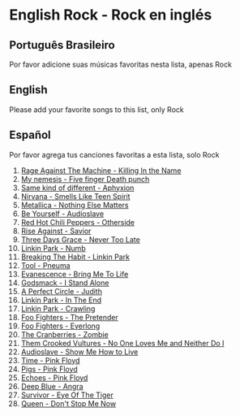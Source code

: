 # English Rock - Rock en inglés

## Português Brasileiro
Por favor adicione suas músicas favoritas nesta lista, apenas Rock

## English
Please add your favorite songs to this list, only Rock

## Español
Por favor agrega tus canciones favoritas a esta lista, solo Rock

1. [Rage Against The Machine - Killing In the Name](https://www.youtube.com/watch?v=bWXazVhlyxQ)
2. [My nemesis - Five finger Death punch](https://www.youtube.com/watch?v=5H-yn8_xt2A)
3. [Same kind of different - Aphyxion](https://www.youtube.com/watch?v=Hs_YEWYdSbU)
4. [Nirvana - Smells Like Teen Spirit](https://www.youtube.com/watch?v=hTWKbfoikeg)
5. [Metallica - Nothing Else Matters](https://www.youtube.com/watch?v=tAGnKpE4NCI)
6. [Be Yourself - Audioslave](https://www.youtube.com/watch?v=WC5FdFlUcl0)
7. [Red Hot Chili Peppers - Otherside](https://www.youtube.com/watch?v=rn_YodiJO6k)
8. [Rise Against - Savior](https://www.youtube.com/watch?v=e8X3ACToii0)
9. [Three Days Grace - Never Too Late](https://www.youtube.com/watch?v=lL2ZwXj1tXM)
10. [Linkin Park - Numb](https://www.youtube.com/watch?v=kXYiU_JCYtU)
11. [Breaking The Habit - Linkin Park](https://www.youtube.com/watch?v=v2H4l9RpkwM)
12. [Tool - Pneuma](https://www.youtube.com/watch?v=5ClCaPmAA7s)
13. [Evanescence - Bring Me To Life](https://www.youtube.com/watch?v=3YxaaGgTQYM)
14. [Godsmack - I Stand Alone](https://www.youtube.com/watch?v=OYjZK_6i37M)
15. [A Perfect Circle - Judith](https://www.youtube.com/watch?v=xTgKRCXybSM)
16. [Linkin Park - In The End](https://www.youtube.com/watch?v=eVTXPUF4Oz4)
17. [Linkin Park - Crawling](https://www.youtube.com/watch?v=Gd9OhYroLN0)
18. [Foo Fighters - The Pretender](https://www.youtube.com/watch?v=SBjQ9tuuTJQ)
19. [Foo Fighters - Everlong](https://www.youtube.com/watch?v=eBG7P-K-r1Y)
20. [The Cranberries - Zombie](https://www.youtube.com/watch?v=6Ejga4kJUts)
21. [Them Crooked Vultures - No One Loves Me and Neither Do I](https://www.youtube.com/watch?v=M89qz4aWbBo)
22. [Audioslave - Show Me How to Live](https://www.youtube.com/watch?v=vVXIK1xCRpY)
23. [Time - Pink Floyd](https://www.youtube.com/watch?v=JwYX52BP2Sk)
24. [Pigs - Pink Floyd](https://www.youtube.com/watch?v=gOqblSqx_VI)
25. [Echoes - Pink Floyd](https://www.youtube.com/watch?v=y-E7_VHLvkE)
26. [Deep Blue - Angra](https://www.youtube.com/watch?v=Czfox3aTJ00)
27. [Survivor - Eye Of The Tiger](https://www.youtube.com/watch?v=btPJPFnesV4)
28. [Queen - Don't Stop Me Now](https://www.youtube.com/watch?v=HgzGwKwLmgM)
